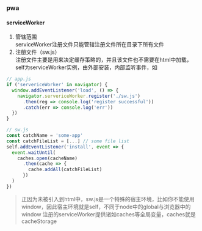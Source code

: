 ### pwa
#### serviceWorker
1. 管辖范围  
serviceWorker注册文件只能管辖注册文件所在目录下所有文件  
2. 注册文件（sw.js）  
注册文件主要是用来决定缓存策略的，并且该文件也不需要在html中加载，self为serviceWorker实例，由外部安装，内部监听事件，如

```JavaScript
// app.js
if ('servericeWorker' in navigator) {
  window.addEventListener('load', () => {
    navigator.servericeWorker.register('./sw.js')
      .then(reg => console.log('register successful'))
      .catch(err => console.log('err'))
  })
}

// sw.js
const catchName = 'some-app'
const catchFileList = [...] // some file list
self.addEventListener('install', event => {
  event.waitUntil(
    caches.open(cacheName)
      .then(cache => {
        cache.addAll(catchFileList)
      })
  )
})

```

> 正因为未被引入到html中，sw.js是一个特殊的宿主环境，比如你不能使用window，因此宿主环境就是self，不同于node中的global与浏览器中的window
注册的serviceWorker提供诸如caches等全局变量，caches就是cacheStorage
